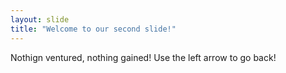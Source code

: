 ```yaml
---
layout: slide
title: "Welcome to our second slide!"
---
```

Nothign ventured, nothing gained!
Use the left arrow to go back!

